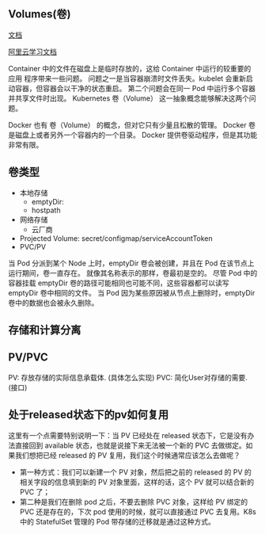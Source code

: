 ## Volumes(卷)

[文档](https://kubernetes.io/zh/docs/concepts/storage/volumes/)

[阿里云学习文档](https://edu.aliyun.com/lesson_1651_18381?spm=5176.10731542.0.0.54767abdF6t4Wb#_18381)


 Container 中的文件在磁盘上是临时存放的，这给 Container 中运行的较重要的应用 程序带来一些问题。
 问题之一是当容器崩溃时文件丢失。kubelet 会重新启动容器，但容器会以干净的状态重启。 
 第二个问题会在同一 Pod 中运行多个容器并共享文件时出现。 
 Kubernetes 卷（Volume） 这一抽象概念能够解决这两个问题。

 Docker 也有 卷（Volume） 的概念，但对它只有少量且松散的管理。 
 Docker 卷是磁盘上或者另外一个容器内的一个目录。 Docker 提供卷驱动程序，但是其功能非常有限。

## 卷类型

* 本地存储
	* emptyDir:
	* hostpath
* 网络存储
	* 云厂商
* Projected Volume: secret/configmap/serviceAccountToken
* PVC/PV



当 Pod 分派到某个 Node 上时，emptyDir 卷会被创建，并且在 Pod 在该节点上运行期间，卷一直存在。 
就像其名称表示的那样，卷最初是空的。 
尽管 Pod 中的容器挂载 emptyDir 卷的路径可能相同也可能不同，这些容器都可以读写 emptyDir 卷中相同的文件。 
当 Pod 因为某些原因被从节点上删除时，emptyDir 卷中的数据也会被永久删除。


## 存储和计算分离

## PV/PVC

PV: 存放存储的实际信息承载体. (具体怎么实现)
PVC: 简化User对存储的需要. (接口)

## 处于released状态下的pv如何复用

这里有一个点需要特别说明一下：当 PV 已经处在 released 状态下，它是没有办法直接回到 available 状态，也就是说接下来无法被一个新的 PVC 去做绑定。如果我们想把已经 released 的 PV 复用，我们这个时候通常应该怎么去做呢？

- 第一种方式：我们可以新建一个 PV 对象，然后把之前的 released 的 PV 的相关字段的信息填到新的 PV 对象里面，这样的话，这个 PV 就可以结合新的 PVC 了；
- 第二种是我们在删除 pod 之后，不要去删除 PVC 对象，这样给 PV 绑定的 PVC 还是存在的，下次 pod 使用的时候，就可以直接通过 PVC 去复用。K8s中的 StatefulSet 管理的 Pod 带存储的迁移就是通过这种方式。
